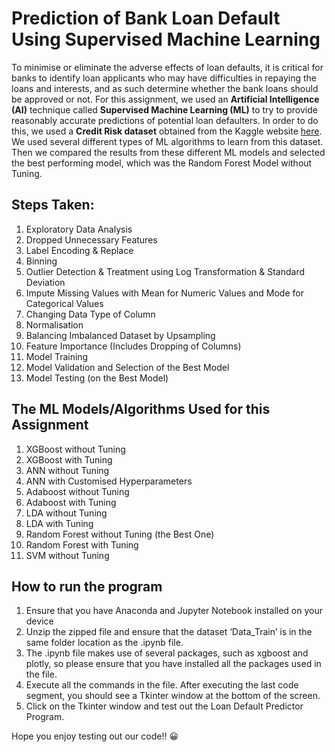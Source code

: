 # Prediction of Bank Loan Default Using Supervised Machine Learning
To minimise or eliminate the adverse effects of loan defaults, it is critical for banks to
identify loan applicants who may have difficulties in repaying the loans and interests, and as
such determine whether the bank loans should be approved or not. For this assignment, we used an 
**Artificial Intelligence (AI)** technique called **Supervised Machine Learning (ML)** to try
to provide reasonably accurate predictions of potential loan defaulters. In order to do this, we
used a **Credit Risk dataset** obtained from the Kaggle website [here](https://www.kaggle.com/datasets/marcbuji/loan-default-prediction). We used several different
types of ML algorithms to learn from this dataset. Then we compared the results from these
different ML models and selected the best performing model, which was the Random Forest Model without Tuning. 

## Steps Taken:
1. Exploratory Data Analysis </br>
2. Dropped Unnecessary Features </br>
3. Label Encoding & Replace </br>
4. Binning </br>
5. Outlier Detection & Treatment using Log Transformation & Standard Deviation </br>
6. Impute Missing Values with Mean for Numeric Values and Mode for Categorical Values </br>
7. Changing Data Type of Column </br>
8. Normalisation </br>
9. Balancing Imbalanced Dataset by Upsampling </br>
10. Feature Importance (Includes Dropping of Columns) </br>
11. Model Training </br>
12. Model Validation and Selection of the Best Model </br>
13. Model Testing (on the Best Model) </br>

## The ML Models/Algorithms Used for this Assignment
1. XGBoost without Tuning </br>
2. XGBoost with Tuning </br>
3. ANN without Tuning </br>
4. ANN with Customised Hyperparameters </br>
5. Adaboost without Tuning </br>
6. Adaboost with Tuning </br>
7. LDA without Tuning </br>
8. LDA with Tuning </br>
9. Random Forest without Tuning (the Best One) </br>
10. Random Forest with Tuning </br>
11. SVM without Tuning </br>

## How to run the program
1. Ensure that you have Anaconda and Jupyter Notebook installed on your device
2. Unzip the zipped file and ensure that the dataset ‘Data_Train’ is in the same folder location as the .ipynb file.
3. The .ipynb file makes use of several packages, such as xgboost and plotly, so please ensure that you have installed all the packages used in the file.
4. Execute all the commands in the file. After executing the last code segment, you should see a Tkinter window at the bottom of the screen.
5. Click on the Tkinter window and test out the Loan Default Predictor Program.

Hope you enjoy testing out our code!! 😀


